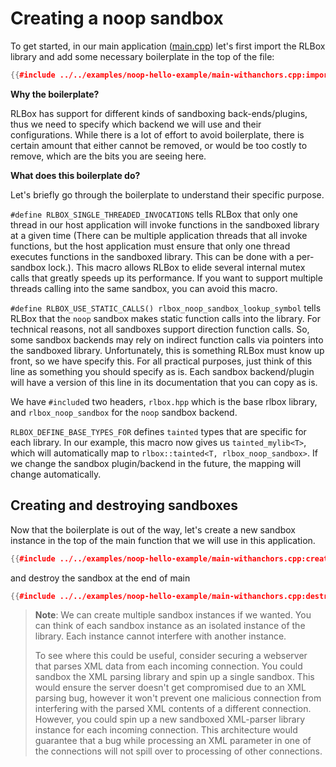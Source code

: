# Creating a noop sandbox

To get started, in our main application
([main.cpp](/examples/hello-example/main.cpp)) let's first import the RLBox
library and add some necessary boilerplate in the top of the file:

```cpp
{{#include ../../examples/noop-hello-example/main-withanchors.cpp:imports}}
```

**Why the boilerplate?**

RLBox has support for different kinds of sandboxing back-ends/plugins, thus we
need to specify which backend we will use and their configurations. While there
is a lot of effort to avoid boilerplate, there is certain amount that either
cannot be removed, or would be too costly to remove, which are the bits you are
seeing here.

**What does this boilerplate do?**

Let's briefly go through the boilerplate to understand their specific purpose.

`#define RLBOX_SINGLE_THREADED_INVOCATIONS` tells RLBox that only one thread in
our host application will invoke functions in the sandboxed library at a given
time (There can be multiple application threads that all invoke functions, but
the host application must ensure that only one thread executes functions in the
sandboxed library. This can be done with a per-sandbox lock.). This macro allows
RLBox to elide several internal mutex calls that greatly speeds up its
performance. If you want to support multiple threads calling into the same
sandbox, you can avoid this macro.

`#define RLBOX_USE_STATIC_CALLS() rlbox_noop_sandbox_lookup_symbol` tells RLBox
that the `noop` sandbox makes static function calls into the library. For
technical reasons, not all sandboxes support direction function calls. So, some
sandbox backends may rely on indirect function calls via pointers into the
sandboxed library. Unfortunately, this is something RLBox must know up front, so
we have specify this. For all practical purposes, just think of this line as
something you should specify as is. Each sandbox backend/plugin will have a
version of this line in its documentation that you can copy as is.

We have `#include`d two headers, `rlbox.hpp` which is the base rlbox library,
and `rlbox_noop_sandbox` for the `noop` sandbox backend.

`RLBOX_DEFINE_BASE_TYPES_FOR` defines `tainted` types that are specific for each
library. In our example, this macro now gives us `tainted_mylib<T>`, which will
automatically map to `rlbox::tainted<T, rlbox_noop_sandbox>`. If we change the
sandbox plugin/backend in the future, the mapping will change automatically.

## Creating and destroying sandboxes

Now that the boilerplate is out of the way, let's create a new sandbox instance
in the top of the main function that we will use in this application.

```cpp
{{#include ../../examples/noop-hello-example/main-withanchors.cpp:create}}
```

and destroy the sandbox at the end of main

```cpp
{{#include ../../examples/noop-hello-example/main-withanchors.cpp:destroy}}
```

> **Note**: We can create multiple sandbox instances if we wanted. You can think
> of each sandbox instance as an isolated instance of the library. Each instance
> cannot interfere with another instance.
>
> To see where this could be useful, consider securing a webserver that parses
> XML data from each incoming connection. You could sandbox the XML parsing
> library and spin up a single sandbox. This would ensure the server doesn't get
> compromised due to an XML parsing bug, however it won't prevent one malicious
> connection from interfering with the parsed XML contents of a different
> connection. However, you could spin up a new sandboxed XML-parser library
> instance for each incoming connection. This architecture would guarantee that
> a bug while processing an XML parameter in one of the connections will not
> spill over to processing of other connections.
